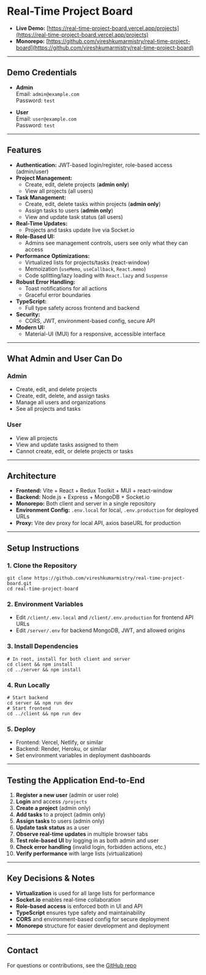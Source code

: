 # Real-Time Project Board

- **Live Demo:** [https://real-time-project-board.vercel.app/projects](https://real-time-project-board.vercel.app/projects)
- **Monorepo:** [https://github.com/vireshkumarmistry/real-time-project-board](https://github.com/vireshkumarmistry/real-time-project-board)

---

## Demo Credentials

- **Admin**  
  Email: `admin@example.com`  
  Password: `test`

- **User**  
  Email: `user@example.com`  
  Password: `test`

---

## Features

- **Authentication:** JWT-based login/register, role-based access (admin/user)
- **Project Management:**
  - Create, edit, delete projects (**admin only**)
  - View all projects (all users)
- **Task Management:**
  - Create, edit, delete tasks within projects (**admin only**)
  - Assign tasks to users (**admin only**)
  - View and update task status (all users)
- **Real-Time Updates:**
  - Projects and tasks update live via Socket.io
- **Role-Based UI:**
  - Admins see management controls, users see only what they can access
- **Performance Optimizations:**
  - Virtualized lists for projects/tasks (react-window)
  - Memoization (`useMemo`, `useCallback`, `React.memo`)
  - Code splitting/lazy loading with `React.lazy` and `Suspense`
- **Robust Error Handling:**
  - Toast notifications for all actions
  - Graceful error boundaries
- **TypeScript:**
  - Full type safety across frontend and backend
- **Security:**
  - CORS, JWT, environment-based config, secure API
- **Modern UI:**
  - Material-UI (MUI) for a responsive, accessible interface

---

## What Admin and User Can Do

### Admin
- Create, edit, and delete projects
- Create, edit, delete, and assign tasks
- Manage all users and organizations
- See all projects and tasks

### User
- View all projects
- View and update tasks assigned to them
- Cannot create, edit, or delete projects or tasks

---

## Architecture

- **Frontend:** Vite + React + Redux Toolkit + MUI + react-window
- **Backend:** Node.js + Express + MongoDB + Socket.io
- **Monorepo:** Both client and server in a single repository
- **Environment Config:** `.env.local` for local, `.env.production` for deployed URLs
- **Proxy:** Vite dev proxy for local API, axios baseURL for production

---

## Setup Instructions

### 1. Clone the Repository
```
git clone https://github.com/vireshkumarmistry/real-time-project-board.git
cd real-time-project-board
```

### 2. Environment Variables
- Edit `/client/.env.local` and `/client/.env.production` for frontend API URLs
- Edit `/server/.env` for backend MongoDB, JWT, and allowed origins

### 3. Install Dependencies
```
# In root, install for both client and server
cd client && npm install
cd ../server && npm install
```

### 4. Run Locally
```
# Start backend
cd server && npm run dev
# Start frontend
cd ../client && npm run dev
```

### 5. Deploy
- Frontend: Vercel, Netlify, or similar
- Backend: Render, Heroku, or similar
- Set environment variables in deployment dashboards

---

## Testing the Application End-to-End

1. **Register a new user** (admin or user role)
2. **Login** and access `/projects`
3. **Create a project** (admin only)
4. **Add tasks** to a project (admin only)
5. **Assign tasks** to users (admin only)
6. **Update task status** as a user
7. **Observe real-time updates** in multiple browser tabs
8. **Test role-based UI** by logging in as both admin and user
9. **Check error handling** (invalid login, forbidden actions, etc.)
10. **Verify performance** with large lists (virtualization)

---

## Key Decisions & Notes

- **Virtualization** is used for all large lists for performance
- **Socket.io** enables real-time collaboration
- **Role-based access** is enforced both in UI and API
- **TypeScript** ensures type safety and maintainability
- **CORS** and environment-based config for secure deployment
- **Monorepo** structure for easier development and deployment

---

## Contact
For questions or contributions, see the [GitHub repo](https://github.com/vireshkumarmistry/real-time-project-board)
